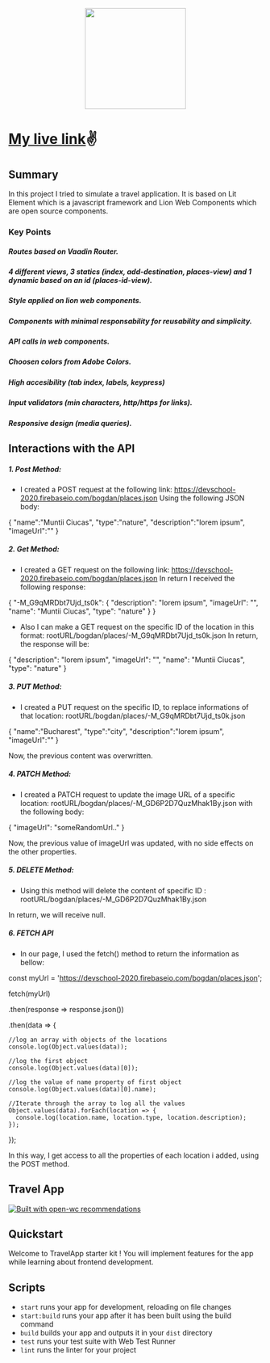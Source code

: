 <p align="center">
  <img width="200" src="https://open-wc.org/hero.png"></img>
</p>

# [My live link](https://angry-hodgkin-a54780.netlify.app)✌

## Summary

In this project I tried to simulate a travel application. It is based on Lit Element which is a javascript framework and Lion Web Components which are open source components.

### Key Points

##### Routes based on Vaadin Router.

##### 4 different views, 3 statics (index, add-destination, places-view) and 1 dynamic based on an id (places-id-view).

##### Style applied on lion web components.

##### Components with minimal responsability for reusability and simplicity.

##### API calls in web components.

##### Choosen colors from Adobe Colors.

##### High accesibility (tab index, labels, keypress)

##### Input validators (min characters, http/https for links).

##### Responsive design (media queries).

## Interactions with the API

##### 1. Post Method:

- I created a POST request at the following link: https://devschool-2020.firebaseio.com/bogdan/places.json
  Using the following JSON body:

{
"name":"Muntii Ciucas",
"type":"nature",
"description":"lorem ipsum",
"imageUrl":""
}

##### 2. Get Method:

- I created a GET request on the following link: https://devschool-2020.firebaseio.com/bogdan/places.json
  In return I received the following response:

{
"-M_G9qMRDbt7Ujd_ts0k": {
"description": "lorem ipsum",
"imageUrl": "",
"name": "Muntii Ciucas",
"type": "nature"
}
}

- Also I can make a GET request on the specific ID of the location in this format: rootURL/bogdan/places/-M_G9qMRDbt7Ujd_ts0k.json
  In return, the response will be:

{
"description": "lorem ipsum",
"imageUrl": "",
"name": "Muntii Ciucas",
"type": "nature"
}

##### 3. PUT Method:

- I created a PUT request on the specific ID, to replace informations of that location: rootURL/bogdan/places/-M_G9qMRDbt7Ujd_ts0k.json

{
"name":"Bucharest",
"type":"city",
"description":"lorem ipsum",
"imageUrl":""
}

Now, the previous content was overwritten.

##### 4. PATCH Method:

- I created a PATCH request to update the image URL of a specific location: rootURL/bogdan/places/-M_GD6P2D7QuzMhak1By.json
  with the following body:

{
"imageUrl": "someRandomUrl.."
}

Now, the previous value of imageUrl was updated, with no side effects on the other properties.

##### 5. DELETE Method:

- Using this method will delete the content of specific ID : rootURL/bogdan/places/-M_GD6P2D7QuzMhak1By.json

In return, we will receive null.

##### 6. FETCH API

- In our page, I used the fetch() method to return the information as bellow:

const myUrl = 'https://devschool-2020.firebaseio.com/bogdan/places.json';

fetch(myUrl)

.then(response => response.json())

.then(data => {

    //log an array with objects of the locations
    console.log(Object.values(data));

    //log the first object
    console.log(Object.values(data)[0]);

    //log the value of name property of first object
    console.log(Object.values(data)[0].name);

    //Iterate through the array to log all the values
    Object.values(data).forEach(location => {
      console.log(location.name, location.type, location.description);
    });

});

In this way, I get access to all the properties of each location i added, using the POST method.

## Travel App

[![Built with open-wc recommendations](https://img.shields.io/badge/built%20with-open--wc-blue.svg)](https://github.com/open-wc)

## Quickstart

Welcome to TravelApp starter kit ! You will implement features for the app while learning about frontend development.

## Scripts

- `start` runs your app for development, reloading on file changes
- `start:build` runs your app after it has been built using the build command
- `build` builds your app and outputs it in your `dist` directory
- `test` runs your test suite with Web Test Runner
- `lint` runs the linter for your project

